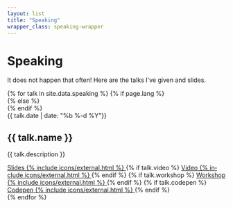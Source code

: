 ```yaml
---
layout: list
title: "Speaking"
wrapper_class: speaking-wrapper
---
```


<h1 class="main__title">Speaking</h1>

<p class="main__text">It does not happen that often! Here are the talks I've given and slides.</p>

<section class="articles-list">
    {% for talk in site.data.speaking %}
        {% if page.lang %}
            <article class="article" lang="{{ page.lang }}">
        {% else %}
            <article class="article" lang="en">
        {% endif %}
                <div class="article__item">
                    <time class="article__time" datetime="{{ page.date }}">{{ talk.date | date: "%b %-d %Y"}}</time>
                    <h2 class="article__subtitle">{{ talk.name }}</h2>
                    <p class="article__description">{{ talk.description }}</p>
                    <div class="article__links">
                        <a class="btn btn--fill" href="/speaking/{{ talk.url }}">
                            <span class="btn__text">Slides</span>
                            {% include icons/external.html %}
                        </a>
                        {% if talk.video %}
                            <a class="btn btn--fill" href="{{ talk.video }}" target="_blank" rel="noopener">
                                <span class="btn__text">Video</span>
                                {% include icons/external.html %}
                            </a>
                        {% endif %}
                        {% if talk.workshop %}
                            <a class="btn btn--fill" href="{{ talk.workshop }}" target="_blank" rel="noopener">
                                <span class="btn__text">Workshop</span>
                                {% include icons/external.html %}
                            </a>
                        {% endif %}
                        {% if talk.codepen %}
                            <a class="btn btn--fill" href="{{ talk.codepen }}" target="_blank" rel="noopener">
                                <span class="btn__text">Codepen</span>
                                {% include icons/external.html %}
                            </a>
                        {% endif %}
                    </div>
                </div>
            </article>
    {% endfor %}
</section>
